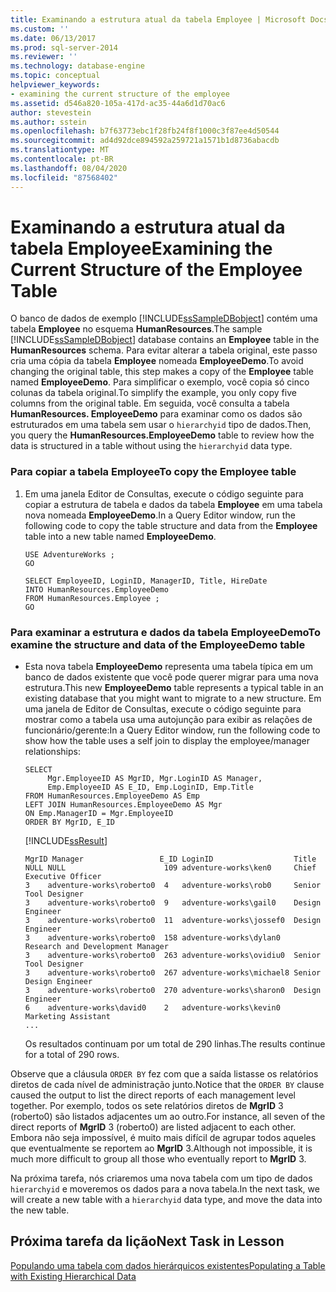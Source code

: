 ```yaml
---
title: Examinando a estrutura atual da tabela Employee | Microsoft Docs
ms.custom: ''
ms.date: 06/13/2017
ms.prod: sql-server-2014
ms.reviewer: ''
ms.technology: database-engine
ms.topic: conceptual
helpviewer_keywords:
- examining the current structure of the employee
ms.assetid: d546a820-105a-417d-ac35-44a6d1d70ac6
author: stevestein
ms.author: sstein
ms.openlocfilehash: b7f63773ebc1f28fb24f8f1000c3f87ee4d50544
ms.sourcegitcommit: ad4d92dce894592a259721a1571b1d8736abacdb
ms.translationtype: MT
ms.contentlocale: pt-BR
ms.lasthandoff: 08/04/2020
ms.locfileid: "87568402"
---
```

# <a name="examining-the-current-structure-of-the-employee-table"></a><span data-ttu-id="1ec89-102">Examinando a estrutura atual da tabela Employee</span><span class="sxs-lookup"><span data-stu-id="1ec89-102">Examining the Current Structure of the Employee Table</span></span>
  <span data-ttu-id="1ec89-103"> O banco de dados de exemplo [!INCLUDE[ssSampleDBobject](../../includes/sssampledbobject-md.md)] contém uma tabela **Employee** no esquema **HumanResources**.</span><span class="sxs-lookup"><span data-stu-id="1ec89-103">The sample [!INCLUDE[ssSampleDBobject](../../includes/sssampledbobject-md.md)] database contains an **Employee** table in the **HumanResources** schema.</span></span> <span data-ttu-id="1ec89-104">Para evitar alterar a tabela original, este passo cria uma cópia da tabela **Employee** nomeada **EmployeeDemo**.</span><span class="sxs-lookup"><span data-stu-id="1ec89-104">To avoid changing the original table, this step makes a copy of the **Employee** table named **EmployeeDemo**.</span></span> <span data-ttu-id="1ec89-105">Para simplificar o exemplo, você copia só cinco colunas da tabela original.</span><span class="sxs-lookup"><span data-stu-id="1ec89-105">To simplify the example, you only copy five columns from the original table.</span></span> <span data-ttu-id="1ec89-106">Em seguida, você consulta a tabela **HumanResources. EmployeeDemo** para examinar como os dados são estruturados em uma tabela sem usar o `hierarchyid` tipo de dados.</span><span class="sxs-lookup"><span data-stu-id="1ec89-106">Then, you query the **HumanResources.EmployeeDemo** table to review how the data is structured in a table without using the `hierarchyid` data type.</span></span>  
  
### <a name="to-copy-the-employee-table"></a><span data-ttu-id="1ec89-107">Para copiar a tabela Employee</span><span class="sxs-lookup"><span data-stu-id="1ec89-107">To copy the Employee table</span></span>  
  
1.  <span data-ttu-id="1ec89-108">Em uma janela Editor de Consultas, execute o código seguinte para copiar a estrutura de tabela e dados da tabela **Employee** em uma tabela nova nomeada **EmployeeDemo**.</span><span class="sxs-lookup"><span data-stu-id="1ec89-108">In a Query Editor window, run the following code to copy the table structure and data from the **Employee** table into a new table named **EmployeeDemo**.</span></span>  
  
    ```  
    USE AdventureWorks ;  
    GO  
  
    SELECT EmployeeID, LoginID, ManagerID, Title, HireDate   
    INTO HumanResources.EmployeeDemo   
    FROM HumanResources.Employee ;  
    GO  
    ```  
  
### <a name="to-examine-the-structure-and-data-of-the-employeedemo-table"></a><span data-ttu-id="1ec89-109">Para examinar a estrutura e dados da tabela EmployeeDemo</span><span class="sxs-lookup"><span data-stu-id="1ec89-109">To examine the structure and data of the EmployeeDemo table</span></span>  
  
-   <span data-ttu-id="1ec89-110">Esta nova tabela **EmployeeDemo** representa uma tabela típica em um banco de dados existente que você pode querer migrar para uma nova estrutura.</span><span class="sxs-lookup"><span data-stu-id="1ec89-110">This new **EmployeeDemo** table represents a typical table in an existing database that you might want to migrate to a new structure.</span></span> <span data-ttu-id="1ec89-111">Em uma janela de Editor de Consultas, execute o código seguinte para mostrar como a tabela usa uma autojunção para exibir as relações de funcionário/gerente:</span><span class="sxs-lookup"><span data-stu-id="1ec89-111">In a Query Editor window, run the following code to show how the table uses a self join to display the employee/manager relationships:</span></span>  
  
    ```  
    SELECT   
         Mgr.EmployeeID AS MgrID, Mgr.LoginID AS Manager,   
         Emp.EmployeeID AS E_ID, Emp.LoginID, Emp.Title  
    FROM HumanResources.EmployeeDemo AS Emp  
    LEFT JOIN HumanResources.EmployeeDemo AS Mgr  
    ON Emp.ManagerID = Mgr.EmployeeID  
    ORDER BY MgrID, E_ID  
    ```  
  
     [!INCLUDE[ssResult](../../includes/ssresult-md.md)]  
  
    ```  
    MgrID Manager                 E_ID LoginID                  Title  
    NULL NULL                      109 adventure-works\ken0     Chief Executive Officer  
    3    adventure-works\roberto0  4   adventure-works\rob0     Senior Tool Designer  
    3    adventure-works\roberto0  9   adventure-works\gail0    Design Engineer  
    3    adventure-works\roberto0  11  adventure-works\jossef0  Design Engineer  
    3    adventure-works\roberto0  158 adventure-works\dylan0   Research and Development Manager  
    3    adventure-works\roberto0  263 adventure-works\ovidiu0  Senior Tool Designer  
    3    adventure-works\roberto0  267 adventure-works\michael8 Senior Design Engineer  
    3    adventure-works\roberto0  270 adventure-works\sharon0  Design Engineer  
    6    adventure-works\david0    2   adventure-works\kevin0   Marketing Assistant  
    ...  
    ```  
  
     <span data-ttu-id="1ec89-112">Os resultados continuam por um total de 290 linhas.</span><span class="sxs-lookup"><span data-stu-id="1ec89-112">The results continue for a total of 290 rows.</span></span>  
  
 <span data-ttu-id="1ec89-113">Observe que a cláusula `ORDER BY` fez com que a saída listasse os relatórios diretos de cada nível de administração junto.</span><span class="sxs-lookup"><span data-stu-id="1ec89-113">Notice that the `ORDER BY` clause caused the output to list the direct reports of each management level together.</span></span> <span data-ttu-id="1ec89-114">Por exemplo, todos os sete relatórios diretos de **MgrID** 3 (roberto0) são listados adjacentes um ao outro.</span><span class="sxs-lookup"><span data-stu-id="1ec89-114">For instance, all seven of the direct reports of **MgrID** 3 (roberto0) are listed adjacent to each other.</span></span> <span data-ttu-id="1ec89-115">Embora não seja impossível, é muito mais difícil de agrupar todos aqueles que eventualmente se reportem ao **MgrID** 3.</span><span class="sxs-lookup"><span data-stu-id="1ec89-115">Although not impossible, it is much more difficult to group all those who eventually report to **MgrID** 3.</span></span>  
  
 <span data-ttu-id="1ec89-116">Na próxima tarefa, nós criaremos uma nova tabela com um tipo de dados `hierarchyid` e moveremos os dados para a nova tabela.</span><span class="sxs-lookup"><span data-stu-id="1ec89-116">In the next task, we will create a new table with a `hierarchyid` data type, and move the data into the new table.</span></span>  
  
## <a name="next-task-in-lesson"></a><span data-ttu-id="1ec89-117">Próxima tarefa da lição</span><span class="sxs-lookup"><span data-stu-id="1ec89-117">Next Task in Lesson</span></span>  
 [<span data-ttu-id="1ec89-118">Populando uma tabela com dados hierárquicos existentes</span><span class="sxs-lookup"><span data-stu-id="1ec89-118">Populating a Table with Existing Hierarchical Data</span></span>](lesson-1-2-populating-a-table-with-existing-hierarchical-data.md)  
  
  
